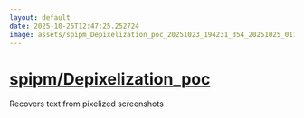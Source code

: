 ```yaml
---
layout: default
date: 2025-10-25T12:47:25.252724
image: assets/spipm_Depixelization_poc_20251023_194231_354_20251025_011837_784481--20251025T031906030--cropped.png
---
```


# [spipm/Depixelization_poc](https://github.com/spipm/Depixelization_poc/)

Recovers text from pixelized screenshots
